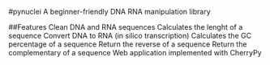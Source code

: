 #pynuclei
A beginner-friendly DNA RNA manipulation library

##Features
Clean DNA and RNA sequences
Calculates the lenght of a sequence
Convert DNA to RNA (in silico transcription)
Calculates the GC percentage of a sequence
Return the reverse of a sequence
Return the complementary of a sequence
Web application implemented with CherryPy